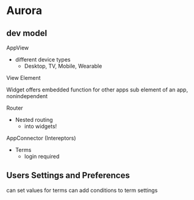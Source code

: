 # Aurora


## dev model

AppView
- different device types
    - Desktop, TV, Mobile, Wearable

View
    Element

Widget
    offers embedded function for other apps
    sub element of an app, nonindependent 


Router
- Nested routing
    - into widgets!

AppConnector (Intereptors)
- Terms
    - login required
    
    
## Users Settings and Preferences
can set values for terms
can add conditions to term settings
